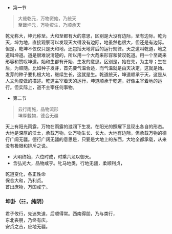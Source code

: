 - 第一节
> 大哉乾元，万物资始，乃统天  
> 至哉坤元，万物资生，乃顺承天

乾元称大，坤元称至。大和至都有大的意思，区别是大没有边际，至有边际。乾为天，坤为地，直接观察可以发现天大得没有边际，地虽然也很大，但还是有边际。但是，乾坤不仅仅只是天和地，还包括天地背后的运行规律。天之道叫乾道，地之道叫坤道。道是很难说清楚的，所以用一个大哉来形容和赞叹乾道。用一个至哉来形容和赞叹坤道。始和生都有开始、生发的意思。区别是，始在先，为主导；生在后，为顺随。比如种子发芽，首先要气温合适，而气温就是由天决定，这就是始。发芽的种子要扎根大地，继续生长，这就是生。乾道统天，坤道顺承于天，这是从人文角度做的描述。乾道主宰着天的运行，坤道顺承于乾道，好像主宰着地的运行。但实际上，道不主宰任何事物。

- 第二节
> 云行雨施，品物流形  
> 坤厚载物，德合无疆  

天上有阳光雨露，万物在雨露的滋润下生发。在阳光的照耀下显现出各自的形态。大地是深厚的沃土，承载万物，让万物生长、长大。大地有边际，但承载万物的德行广阔无疆。德行广阔无疆的意思是，只要是大地上的东西，大地全都承载，从来没有极限和排斥之说。

- 大明终始，六位时成，时乘六龙以御天。  
- 含弘光大，品物咸亨。牝马地类，行地无疆，柔顺利贞，


乾道变化，各正性命  
保合大和，乃利贞。  
首出庶物，万国咸宁。  

### 坤卦（☷，纯阴）

 

君子攸行，先迷失道，后顺得常。西南得朋，乃与类行，  
东北丧朋，乃终有庆。  
安贞之吉，应地无疆。  

